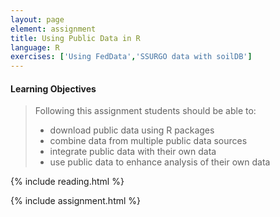 ```yaml
---
layout: page
element: assignment
title: Using Public Data in R
language: R
exercises: ['Using FedData','SSURGO data with soilDB']
---
```


#### Learning Objectives

> Following this assignment students should be able to:
>
> - download public data using R packages
> - combine data from multiple public data sources
> - integrate public data with their own data
> - use public data to enhance analysis of their own data

{% include reading.html %}

{% include assignment.html %}
